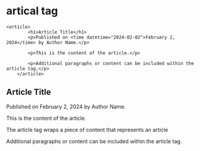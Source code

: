 # artical tag
```
<article>
        <h1>Article Title</h1>
        <p>Published on <time datetime="2024-02-02">February 2, 2024</time> by Author Name.</p>

        <p>This is the content of the article.</p>

        <p>Additional paragraphs or content can be included within the article tag.</p>
    </article>
```

<article>
        <h1>Article Title</h1>
        <p>Published on <time datetime="2024-02-02">February 2, 2024</time> by Author Name.</p>
    <p>This is the content of the article.</p>
        <p>The article tag wraps a piece of content that represents an article</p>
        <p>Additional paragraphs or content can be included within the article tag.</p>
    </article>